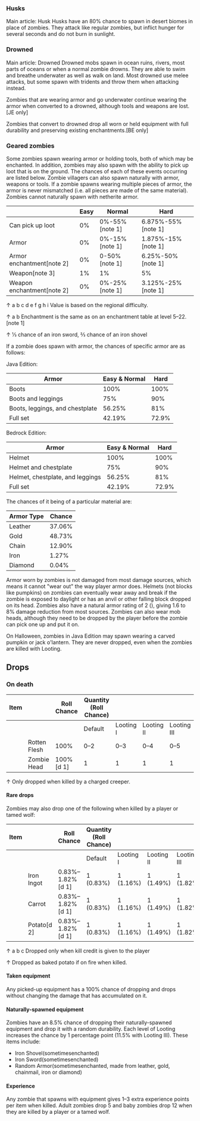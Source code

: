 ### Husks
Main article: Husk
Husks have an 80% chance to spawn in desert biomes in place of zombies. They attack like regular zombies, but inflict hunger for several seconds and do not burn in sunlight.

### Drowned
Main article: Drowned
Drowned mobs spawn in ocean ruins, rivers, most parts of oceans or when a normal zombie drowns. They are able to swim and breathe underwater as well as walk on land. Most drowned use melee attacks, but some spawn with tridents and throw them when attacking instead.

Zombies that are wearing armor and go underwater continue wearing the armor when converted to a drowned, although tools and weapons are lost.‌[JE  only]

Zombies that convert to drowned drop all worn or held equipment with full durability and preserving existing enchantments.‌[BE  only]

### Geared zombies
Some zombies spawn wearing armor or holding tools, both of which may be enchanted. In addition, zombies may also spawn with the ability to pick up loot that is on the ground. The chances of each of these events occurring are listed below. Zombie villagers can also spawn naturally with armor, weapons or tools. If a zombie spawns wearing multiple pieces of armor, the armor is never mismatched (i.e. all pieces are made of the same material). Zombies cannot naturally spawn with netherite armor.

|                            | Easy | Normal         | Hard               |
|----------------------------|------|----------------|--------------------|
| Can pick up loot           | 0%   | 0%-55%[note 1] | 6.875%-55%[note 1] |
| Armor                      | 0%   | 0%-15%[note 1] | 1.875%-15%[note 1] |
| Armor enchantment[note 2]  | 0%   | 0-50%[note 1]  | 6.25%-50%[note 1]  |
| Weapon[note 3]             | 1%   | 1%             | 5%                 |
| Weapon enchantment[note 2] | 0%   | 0%-25%[note 1] | 3.125%-25%[note 1] |


↑ a b c d e f g h i Value is based on the regional difficulty.

↑ a b Enchantment is the same as on an enchantment table at level 5–22.[note 1]

↑ 1⁄3 chance of an iron sword, 2⁄3 chance of an iron shovel


If a zombie does spawn with armor, the chances of specific armor are as follows:

Java Edition:

| Armor                           | Easy & Normal | Hard  |
|---------------------------------|---------------|-------|
| Boots                           | 100%          | 100%  |
| Boots and leggings              | 75%           | 90%   |
| Boots, leggings, and chestplate | 56.25%        | 81%   |
| Full set                        | 42.19%        | 72.9% |

Bedrock Edition:

| Armor                            | Easy & Normal | Hard  |
|----------------------------------|---------------|-------|
| Helmet                           | 100%          | 100%  |
| Helmet and chestplate            | 75%           | 90%   |
| Helmet, chestplate, and leggings | 56.25%        | 81%   |
| Full set                         | 42.19%        | 72.9% |

The chances of it being of a particular material are:

| Armor Type | Chance |
|------------|--------|
| Leather    | 37.06% |
| Gold       | 48.73% |
| Chain      | 12.90% |
| Iron       | 1.27%  |
| Diamond    | 0.04%  |

Armor worn by zombies is not damaged from most damage sources, which means it cannot "wear out" the way player armor does. Helmets (not blocks like pumpkins) on zombies can eventually wear away and break if the zombie is exposed to daylight or has an anvil or other falling block dropped on its head. Zombies also have a natural armor rating of 2 (), giving 1.6 to 8% damage reduction from most sources. Zombies can also wear mob heads, although they need to be dropped by the player before the zombie can pick one up and put it on.

On Halloween, zombies in Java Edition may spawn wearing a carved pumpkin or jack o'lantern. They are never dropped, even when the zombies are killed with Looting.

## Drops
### On death
| Item |              | Roll Chance | Quantity (Roll Chance) |           |            |             |
|------|--------------|-------------|------------------------|-----------|------------|-------------|
|      |              |             | Default                | Looting I | Looting II | Looting III |
|      | Rotten Flesh | 100%        | 0–2                    | 0–3       | 0–4        | 0–5         |
|      | Zombie Head  | 100%[d 1]   | 1                      | 1         | 1          | 1           |


↑ Only dropped when killed by a charged creeper.


#### Rare drops
Zombies may also drop one of the following when killed by a player or tamed wolf:

| Item |             | Roll Chance      | Quantity (Roll Chance) |           |            |             |
|------|-------------|------------------|------------------------|-----------|------------|-------------|
|      |             |                  | Default                | Looting I | Looting II | Looting III |
|      | Iron Ingot  | 0.83%–1.82%[d 1] | 1 (0.83%)              | 1 (1.16%) | 1 (1.49%)  | 1 (1.82%)   |
|      | Carrot      | 0.83%–1.82%[d 1] | 1 (0.83%)              | 1 (1.16%) | 1 (1.49%)  | 1 (1.82%)   |
|      | Potato[d 2] | 0.83%–1.82%[d 1] | 1 (0.83%)              | 1 (1.16%) | 1 (1.49%)  | 1 (1.82%)   |


↑ a b c Dropped only when kill credit is given to the player

↑ Dropped as baked potato if on fire when killed.


#### Taken equipment
Any picked-up equipment has a 100% chance of dropping and drops without changing the damage that has accumulated on it.

#### Naturally-spawned equipment
Zombies have an 8.5% chance of dropping their naturally-spawned equipment and drop it with a random durability. Each level of Looting increases the chance by 1 percentage point (11.5% with Looting III). These items include:

- Iron Shovel(sometimesenchanted)
- Iron Sword(sometimesenchanted)
- Random Armor(sometimesenchanted, made from leather, gold, chainmail, iron or diamond)

#### Experience
Any zombie that spawns with equipment gives 1–3 extra experience points per item when killed. Adult zombies drop 5 and baby zombies drop 12 when they are killed by a player or a tamed wolf.

